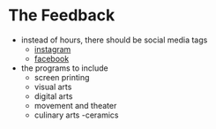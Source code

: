 # The Feedback
+ instead of hours, there should be social media tags
    - [instagram](@SKETCHToronto)
    - [facebook](m.facebook.com/sketchartsprogramming/)
+ the programs to include
    - screen printing
    - visual arts
    - digital arts
    - movement and theater
    - culinary arts
    -ceramics